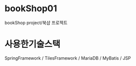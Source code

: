 # bookShop01
bookShop project/북샵 프로젝트


# 사용한기술스택
SpringFramework / TilesFramework / MariaDB / MyBatis / JSP
